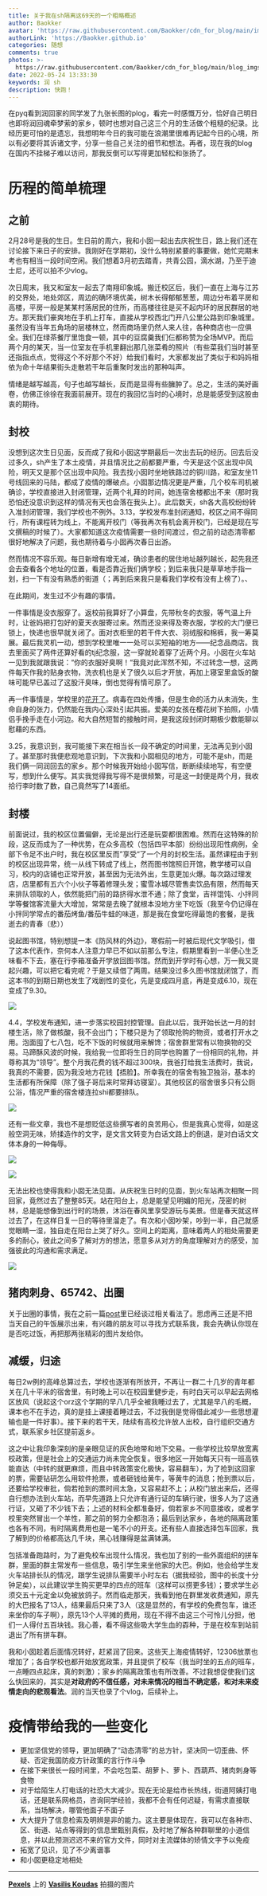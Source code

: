 ```yaml
---
title: 关于我在sh隔离这69天的一个粗略概述
author: Baokker
avatar: 'https://raw.githubusercontent.com/Baokker/cdn_for_blog/main/img/custom/avatar.jpg'
authorLink: 'https://Baokker.github.io'
categories: 随想
comments: true
photos: >-
  https://raw.githubusercontent.com/Baokker/cdn_for_blog/main/blog_imgs/pexels-vasilis-koudas-927816.jpg
date: 2022-05-24 13:33:30
keywords: 润 sh
description: 快跑！
---
```



在pyq看到润回家的同学发了九张长图的plog，看完一时感慨万分，恰好自己明日也即将润回魂牵梦萦的家乡，顿时也想对自己这三个月的生活做个粗糙的纪录。比经历更可怕的是遗忘，我想明年今日的我可能在浪潮里很难再记起今日的心境，所以有必要将其诉诸文字，分享一些自己关注的细节和想法。再者，现在我的blog在国内不挂梯子难以访问，那我反倒可以写得更加轻松和张扬了。

# 历程的简单梳理

## 之前

2月28号是我的生日。生日前的周六，我和小囡一起出去庆祝生日，路上我们还在讨论接下来日子的安排。我刚好在学期初，没什么特别紧要的事要做，她忙完期末考也有相当一段时间空闲。我们想着3月初去踏青，共青公园，滴水湖，乃至于迪士尼，还可以拍不少vlog。

次日周末，我又和室友一起去了南翔印象城。搬迁校区后，我们一直在上海与江苏的交界处，地处郊区，周边的确环境优美，树木长得郁郁葱葱，周边分布着平房和高楼，平房一般是某某村落居民的住所，而高楼往往是买不起内环的居民群居的地方。那天我们豪爽地在手机上打车，直接从学校西北门开八公里公路到印象城里。虽然没有当年五角场的层楼林立，然而商场里仍然人来人往，各种商店也一应俱全。我们在绿茶餐厅里饱食一顿，其中的豆腐羹我们仨都称赞为全场MVP。而后两个月的某天，当一位室友在手机里翻出那几张菜肴的照片（有些菜我们当时甚至还指指点点，觉得这个不好那个不好）给我们看时，大家都发出了类似于和妈妈相依为命十年结果街头走散若干年后重聚时发出的那种叫声。

情绪是越写越高，句子也越写越长，反而是显得有些臃肿了。总之，生活的美好画卷，仿佛正徐徐在我面前展开。现在的我回忆当时的心境时，总是能感受到这股由衷的期待。

## 封校

没想到这次生日见面，反而成了我和小囡这学期最后一次出去玩的经历。回去后没过多久，sh产生了本土疫情，并且情况比之前都要严重，今天是这个区出现中风险，明天又是那个区出现中风险。我去找小囡时坐地铁路过的铜川路，和室友坐11号线回来的马陆，都成了疫情的爆破点。小囡那边情况更是严重，几个校车司机被确诊，学校直接进入封闭管理，近两个礼拜的时间，她连宿舍楼都出不来（那时我恐怕还没意识到这样的情况有天也会落在我头上）。此后数天，sh各大高校纷纷转入准封闭管理，我们学校也不例外。3.13，学校发布准封闭通知，校区之间不得同行，所有课程转为线上，不能离开校门（等我再次有机会离开校门，已经是现在写文撰稿的时候了）。大家都知道这次疫情需要一些时间渡过，但之前的动态清零都很好地解决了问题，我也期待着与小囡再次春日出游。

然而情况不容乐观。每日新增有增无减，确诊患者的居住地址越列越长，起先我还会去查看各个地址的位置，看是否靠近我们俩学校；到后来我只是草草地手指一划，扫一下有没有熟悉的街道（；再到后来我只是看我们学校有没有上榜了）。、

在此期间，发生过不少有趣的事情。

一件事情是没衣服穿了。返校前我算好了小算盘，先带秋冬的衣服，等气温上升时，让爸妈把打包好的夏天衣服寄过来。然而还没来得及寄衣服，学校的大门便已锁上，快递也很早就关闭了。面对衣柜里的若干件大衣、羽绒服和棉裤，我一筹莫展。最后我灵机一动，想到学校里唯一一处可以买短袖的地方——纪念品商店。我去里面买了两件还算好看的tj纪念服，这一穿就轮着穿了近两个月。小囡在火车站一见到我就跟我说：“你的衣服好臭啊！“我竟对此浑然不知，不过转念一想，这两件每天作我的贴身衣物，洗衣机也是关了很久以后才开放，再加上寝室里盒饭的酸味可能早已盖过了这股汗臭味，倒也觉得有情可原了。

再一件事情是，学校里的[花开了](https://www.bilibili.com/video/BV1TL411P7N8)。病毒在四处传播，但是生命的活力从未消失，生命自身的张力，仍然能在我内心深处引起共振。爱美的女孩在樱花树下拍照，小情侣手挽手走在小河边。和大自然短暂的接触时间，是我这段封闭时期极少数能聊以慰藉的东西。

3.25，我意识到，我可能接下来在相当长一段不确定的时间里，无法再见到小囡了。甚至那时我便悲观地意识到，下次我和小囡相见的地方，可能不是sh，而是我们俩一同润回去的家乡。那个时候我开始给小囡写信，断断续续地写，有空便写，想到什么便写。其实我觉得我写得不是很频繁，可是这一封便是两个月，我收拾行李时数了数，自己竟然写了14面纸。

## 封楼

前面说过，我的校区位置偏僻，无论是出行还是玩耍都很困难。然而在这特殊的阶段，这反而成为了一种优势，在众多高校（包括四平本部）纷纷出现阳性病例，全部下令足不出户时，我在校区里反而”享受“了一个月的封校生活。虽然课程由于别的校区出现异常，统一从线下转成了线上，然而图书馆照旧开馆，教学楼可以自习，校内的店铺也正常开放，甚至因为无法外出，生意更加火爆。每次路过理发店，店里都有五六个小伙子等着修理头发；蜜雪冰城尽管售卖饮品有限，然而每天来排队领取的人，依然能把门前的路挤得水泄不通；除了食堂，吉祥馄饨、小拌同学等餐馆客流量大大增加，常常是去晚了就根本没地方坐下吃饭（我至今仍记得在小拌同学常点的番茄烤鱼/番茄牛蛙的味道，那是我在食堂吃得最饱的套餐，是我逝去的青春（悲））

说起图书馆，特别想提一本《防风林的外边》，寒假前一时被后现代文学吸引，借了这本代表作，奈何本人注意力早已不如以前那么专注，假期里看到一半便心生乏味看不下去，塞在行李箱准备开学放回图书馆。然而到开学时有心想，万一我又提起兴趣，可以把它看完呢？于是又续借了两周。结果没过多久图书馆就闭馆了，而这本书的到期日期也发生了戏剧性的变化，先是变成四月底，再是变成6.10，现在变成了9.30。

![](https://raw.githubusercontent.com/Baokker/cdn_for_blog/main/blog_imgs/20220524132534.png)

4.4，学校发布通知，进一步落实校园封控管理。自此以后，我开始长达一月的封楼生活，除了做核酸，我不会出门；下楼只是为了领取抢购的物资，或者打开水之用。泡面囤了七八包，吃不下饭的时候就用来解馋；宿舍群里常有以物换物的交易。马蹄酥风波的时候，我给我一位即将生日的同学也购置了一份相同的礼物，并尊称其为“领导”。整个月我花费的钱不超过300块，我爸打给我生活费时，我说，我真的不需要，因为我没地方花钱【捂脸】。所幸我在的宿舍有独卫独浴，基本的生活都有所保障（除了强子哥后来时常拜访寝室）。其他校区的宿舍很多只有公厕公浴，情况严重的宿舍楼连拉shi都要排队。

![](https://raw.githubusercontent.com/Baokker/cdn_for_blog/main/blog_imgs/20220524132444.png)

还有一些文章，我也不是想贬低这些撰写者的良苦用心，但是我真心觉得，如是这般空洞无味，矫揉造作的文字，是文言文转变为白话文路上的倒退，是对白话文文体本身的一种侮辱。

![](https://raw.githubusercontent.com/Baokker/cdn_for_blog/main/blog_imgs/20220524132507.png)

![](https://raw.githubusercontent.com/Baokker/cdn_for_blog/main/blog_imgs/20220524132121.png)

无法出校也使得我和小囡无法见面。从庆祝生日时的见面，到火车站再次相聚一同回家，竟然过去了整整85天。站在阳台上，总是能望见明媚的阳光，茂密的树林，总是能想像到出行时的场景，沐浴在春风里享受游玩与美景。但是春天就这样过去了，在这样日复一日的等待里溜走了。有次和小囡吵架，吵到一半，自己就感觉眼睛一湿，独自走在阳台上哭了好久。空间上的距离，意味着两人的相处需要更多的耐心，彼此之间多了解对方的想法，愿意多从对方的角度理解对方的感受，加强彼此的沟通和需求满足。

![](https://raw.githubusercontent.com/Baokker/cdn_for_blog/main/blog_imgs/20220524132608.png)

## 猪肉刺身、65742、出圈

关于出圈的事情，我在之前一篇[post](https://baokker.github.io/2022/04/28/“猪肉刺身杯”的一点小感想/)里已经谈过相关看法了。思虑再三还是不把当天自己的午饭展示出来，有兴趣的朋友可以寻找方式联系我，我会先确认你现在是否吃过饭，再把那两张精彩的图片发给你。

## 减缓，归途

每日2w例的高峰总算过去，学校也逐渐有所放开，不再让一群二十几岁的青年都关在几十平米的宿舍里，有时晚上可以在校园里健步走，有时白天可以早起去网格区放风（说起这个orz这个学期的早八几乎全被我睡过去了，尤其是早八的毛概，课本也不在手边，真的是挂上课接着睡过去，不过我倒是觉得借此减少一些思想灌输也是一件好事）。接下来的若干天，陆续有高校允许放人出校，自行组织交通方式，联系家乡社区提前返乡。

这之中让我印象深刻的是亲眼见证的灰色地带和地下交易。一些学校比较早放宽离校政策，但是社会上的交通运力尚未完全恢复。很多地区一开始每天只有一班高铁能直达（中转的就更麻烦，而且中转政策变化极快，容易翻车），为了抢到这回家的票，需要钻研怎么用软件抢票，或者砸钱给黄牛，等黄牛的消息；抢到票以后，还要给学校审批，倘若抢到的票时间太急，又容易赶不上；从校门放出来后，还得自行想办法到火车站，而早先道路上只允许有通行证的车辆行驶，很多人为了这通行证，又砸了不少钱下去；上述的材料全都准备好，倘若家乡不同意接收，或者学校里突然冒出一个羊性，那之前的努力全都泡汤；最后到达家乡，各地的隔离政策也各有不同，有时隔离费用也是一笔不小的开支。还有些人直接选择包车回家，我了解到的价格都高达几千块，黑心钱赚得是盆满钵满。

包括准备跑路时，为了避免校车出现什么情况，我也加了别的一些外面组织的拼车群，里面的群主常发布一些信息，吸引学生来坐他家的大巴。例如，他会给学生发火车站排长队的情况，跟学生说排队需要半小时左右（据我经验，图中的长度十分钟足矣），以此建议学生购买更早的四点的班车（这样可以捞更多钱）；要求学生必须交五十元定金以免被放鸽子。然而临走那天，我看到他在群里发收费通知，原先的大巴报名了13人，结果最后只来了3人（这是显然的，有学校的免费包车，谁还来坐你的车子啊），原先13个人平摊的费用，现在不得不由这三个可怜儿分担，他们一人得付五百块钱。我心善，看不得这些吸大学生血的孬种，于是在校车到站前退出了所有拼车群。

我和小囡趁着后面情况转好，赶紧润了回来。这些天上海疫情转好，12306放票也增加了；各自学校也都开始放宽政策，并且提供了校车（我当时坐的五点的班车，一点睡四点起床，真的刺激）；家乡的隔离政策也有所改善。不过我想促使我们这么快回来的，其实是**对政府的不信任感，对未来情况的相当不确定感，和对未来疫情走向的悲观看法**。润的当天也录了个vlog，后续补上。

# 疫情带给我的一些变化

- 更加坚信党的领导，更加明确了“动态清零”的总方针，坚决同一切歪曲、怀疑、否定我国防疫方针政策的言行作斗争
- 在接下来很长一段时间里，不会吃包菜、胡萝卜、萝卜、西葫芦、猪肉刺身等食物
- 对于给陌生人打电话的社恐大大减少。现在无论是给市长热线，街道阿姨打电话，还是联系网格员，咨询同学经验，我都不会有任何迟疑，有需求直接联系，当场解决，哪管他面子不面子
- 大大提升了信息检索及明辨是非的能力。这主要是体现在，我可以在各种市、区、街道、站点等得到的信息里甄别真假，及时地了解各种群聊里的小道信息，并以此预测迟迟不来的官方文件，同时对主流媒体的矫情文字予以免疫
- 拓宽了见识，见了不少离谱事
- 和小囡更稳定地相处

---

**[Pexels](https://www.pexels.com/zh-cn/photo/927816/?utm_content=attributionCopyText&utm_medium=referral&utm_source=pexels)** 上的 **[Vasilis Koudas](https://www.pexels.com/zh-cn/@vasilis-koudas-273354?utm_content=attributionCopyText&utm_medium=referral&utm_source=pexels)** 拍摄的图片
